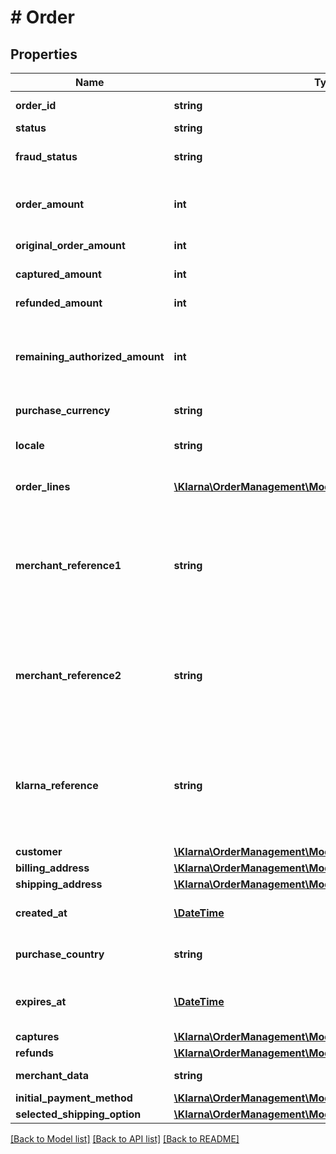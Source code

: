 # # Order

## Properties

Name | Type | Description | Notes
------------ | ------------- | ------------- | -------------
**order_id** | **string** | The unique order ID. Cannot be longer than 255 characters. | [optional] 
**status** | **string** | The order status. | [optional] 
**fraud_status** | **string** | Fraud status for the order. Either ACCEPTED, PENDING or REJECTED. | [optional] 
**order_amount** | **int** | The order amount in minor units. That is the smallest currency unit available such as cent or penny. | [optional] 
**original_order_amount** | **int** | The original order amount. In minor units. | [optional] 
**captured_amount** | **int** | The total amount of all captures. In minor units. | [optional] 
**refunded_amount** | **int** | The total amount of refunded for this order. In minor units. | [optional] 
**remaining_authorized_amount** | **int** | The remaining authorized amount for this order. To increase the &#x60;remaining_authorized_amount&#x60; the &#x60;order_amount&#x60; needs to be increased. | [optional] 
**purchase_currency** | **string** | The currency for this order. Specified in ISO 4217 format. | [optional] 
**locale** | **string** | The customers locale. Specified according to RFC 1766. | [optional] 
**order_lines** | [**\Klarna\OrderManagement\Model\OrderLine[]**](OrderLine.md) | An array of order_line objects. Each line represents one item in the cart. | [optional] 
**merchant_reference1** | **string** | The order number that the merchant should assign to the order. This is how a customer would reference the purchase they made. If supplied, it is labeled as the Order Number within post purchase communications as well as the Klarna App. | [optional] 
**merchant_reference2** | **string** | Can be used to store your internal reference to the order. This is generally an internal reference number that merchants use as alternate identifier that matches their internal ERP or Order Management system. | [optional] 
**klarna_reference** | **string** | A Klarna generated reference that is shorter than the Klarna Order Id and is used as a customer friendly reference. It is most often used as a reference when Klarna is communicating with the customer with regard to payment statuses. | [optional] 
**customer** | [**\Klarna\OrderManagement\Model\Customer**](Customer.md) |  | [optional] 
**billing_address** | [**\Klarna\OrderManagement\Model\Address**](Address.md) |  | [optional] 
**shipping_address** | [**\Klarna\OrderManagement\Model\Address**](Address.md) |  | [optional] 
**created_at** | [**\DateTime**](\DateTime.md) | The time for the purchase. Formatted according to ISO 8601. | [optional] 
**purchase_country** | **string** | The purchase country. Formatted according to ISO 3166-1 alpha-2. | [optional] 
**expires_at** | [**\DateTime**](\DateTime.md) | Order expiration time. The order can only be captured until this time. Formatted according to ISO 8601. | [optional] 
**captures** | [**\Klarna\OrderManagement\Model\Capture[]**](Capture.md) | List of captures for this order. | [optional] 
**refunds** | [**\Klarna\OrderManagement\Model\Refund[]**](Refund.md) | List of refunds for this order. | [optional] 
**merchant_data** | **string** | Text field for storing data about the order. Set at order creation. | [optional] 
**initial_payment_method** | [**\Klarna\OrderManagement\Model\InitialPaymentMethodDto**](InitialPaymentMethodDto.md) |  | [optional] 
**selected_shipping_option** | [**\Klarna\OrderManagement\Model\SelectedShippingOptionDto**](SelectedShippingOptionDto.md) |  | [optional] 

[[Back to Model list]](../../README.md#documentation-for-models) [[Back to API list]](../../README.md#documentation-for-api-endpoints) [[Back to README]](../../README.md)



